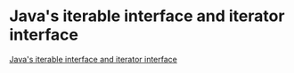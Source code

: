 # Java's iterable interface and iterator interface
[Java's iterable interface and iterator interface](https://aiwithcloud.com/2022/09/19/javas_iterable_interface_and_iterator_interface/)